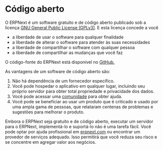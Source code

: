 # Código aberto


O ERPNext é um software gratuito e de código aberto publicado sob a licença [GNU General Public License (GPLv3)](https://www.gnu.org/licenses/gpl-3.0.en.html). E esta licença concede a você


* a liberdade de usar o software para qualquer finalidade
* a liberdade de alterar o software para atender às suas necessidades
* a liberdade de compartilhar o software com qualquer pessoa
* a liberdade de compartilhar as mudanças que você faz


O código-fonte do ERPNext está disponível no [GitHub.](https://github.com/frappe/erpnext)


As vantagens de um software de código aberto são:


1. Não há dependência de um fornecedor específico.
2. Você pode hospedar o aplicativo em qualquer lugar, incluindo seu próprio servidor para obter total propriedade e privacidade dos dados.
3. Você pode acessar uma [comunidade](https://discuss.erpnext.com/) para obter ajuda.
4. Você pode se beneficiar ao usar um produto que é criticado e usado por uma ampla gama de pessoas, que relataram centenas de problemas e sugestões para melhorar o produto.


Embora o ERPNext seja gratuito e de código aberto, executar um servidor para o ERPNext, implementá-lo e suportá-lo não é uma tarefa fácil. Você pode optar por ajuda profissional em [erpnext.com](https://erpnext.com/) ou encontrar um provedor de serviços adequado. Isso permitirá que você reduza seu risco e se concentre em agregar valor aos negócios.